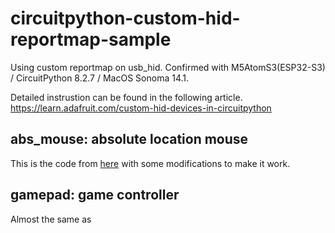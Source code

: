 # circuitpython-custom-hid-reportmap-sample

Using custom reportmap on usb_hid.
Confirmed with M5AtomS3(ESP32-S3) / CircuitPython 8.2.7 / MacOS Sonoma 14.1.

Detailed instrustion can be found in the following article.
https://learn.adafruit.com/custom-hid-devices-in-circuitpython

## abs_mouse: absolute location mouse

This is the code from [here](https://github.com/adafruit/circuitpython/issues/5461) with some modifications to make it work.

## gamepad: game controller

Almost the same as 

